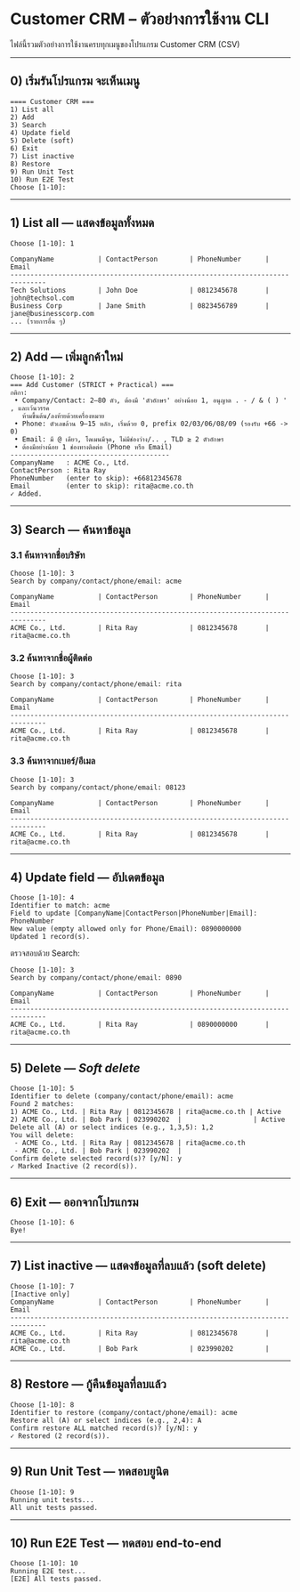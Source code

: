 # Customer CRM – ตัวอย่างการใช้งาน CLI

ไฟล์นี้รวมตัวอย่างการใช้งานครบทุกเมนูของโปรแกรม Customer CRM (CSV)

---

## 0) เริ่มรันโปรแกรม จะเห็นเมนู
```
==== Customer CRM ===
1) List all
2) Add
3) Search
4) Update field
5) Delete (soft)
6) Exit
7) List inactive
8) Restore
9) Run Unit Test
10) Run E2E Test
Choose [1-10]:
```

---

## 1) List all — แสดงข้อมูลทั้งหมด
```
Choose [1-10]: 1

CompanyName           | ContactPerson        | PhoneNumber      | Email
-------------------------------------------------------------------------------
Tech Solutions        | John Doe             | 0812345678       | john@techsol.com
Business Corp         | Jane Smith           | 0823456789       | jane@businesscorp.com
... (รายการอื่น ๆ)
```

---

## 2) Add — เพิ่มลูกค้าใหม่
```
Choose [1-10]: 2
=== Add Customer (STRICT + Practical) ===
กติกา:
 • Company/Contact: 2–80 ตัว, ต้องมี 'ตัวอักษร' อย่างน้อย 1, อนุญาต . - / & ( ) ' , และเว้นวรรค
   ห้ามขึ้นต้น/ลงท้ายด้วยเครื่องหมาย
 • Phone: ตัวเลขล้วน 9–15 หลัก, เริ่มด้วย 0, prefix 02/03/06/08/09 (รองรับ +66 -> 0)
 • Email: มี @ เดียว, โดเมนมีจุด, ไม่มีช่องว่าง/.. , TLD ≥ 2 ตัวอักษร
 • ต้องมีอย่างน้อย 1 ช่องทางติดต่อ (Phone หรือ Email)
----------------------------------------
CompanyName   : ACME Co., Ltd.
ContactPerson : Rita Ray
PhoneNumber   (enter to skip): +66812345678
Email         (enter to skip): rita@acme.co.th
✓ Added.
```

---

## 3) Search — ค้นหาข้อมูล

### 3.1 ค้นหาจากชื่อบริษัท
```
Choose [1-10]: 3
Search by company/contact/phone/email: acme

CompanyName           | ContactPerson        | PhoneNumber      | Email
-------------------------------------------------------------------------------
ACME Co., Ltd.        | Rita Ray             | 0812345678       | rita@acme.co.th
```

### 3.2 ค้นหาจากชื่อผู้ติดต่อ
```
Choose [1-10]: 3
Search by company/contact/phone/email: rita

CompanyName           | ContactPerson        | PhoneNumber      | Email
-------------------------------------------------------------------------------
ACME Co., Ltd.        | Rita Ray             | 0812345678       | rita@acme.co.th
```

### 3.3 ค้นหาจากเบอร์/อีเมล
```
Choose [1-10]: 3
Search by company/contact/phone/email: 08123

CompanyName           | ContactPerson        | PhoneNumber      | Email
-------------------------------------------------------------------------------
ACME Co., Ltd.        | Rita Ray             | 0812345678       | rita@acme.co.th
```

---

## 4) Update field — อัปเดตข้อมูล
```
Choose [1-10]: 4
Identifier to match: acme
Field to update [CompanyName|ContactPerson|PhoneNumber|Email]: PhoneNumber
New value (empty allowed only for Phone/Email): 0890000000
Updated 1 record(s).
```

ตรวจสอบด้วย Search:
```
Choose [1-10]: 3
Search by company/contact/phone/email: 0890

CompanyName           | ContactPerson        | PhoneNumber      | Email
-------------------------------------------------------------------------------
ACME Co., Ltd.        | Rita Ray             | 0890000000       | rita@acme.co.th
```

---

## 5) Delete — *Soft delete*
```
Choose [1-10]: 5
Identifier to delete (company/contact/phone/email): acme
Found 2 matches:
1) ACME Co., Ltd. | Rita Ray | 0812345678 | rita@acme.co.th | Active
2) ACME Co., Ltd. | Bob Park | 023990202  |                  | Active
Delete all (A) or select indices (e.g., 1,3,5): 1,2
You will delete:
 - ACME Co., Ltd. | Rita Ray | 0812345678 | rita@acme.co.th
 - ACME Co., Ltd. | Bob Park | 023990202  |
Confirm delete selected record(s)? [y/N]: y
✓ Marked Inactive (2 record(s)).
```

---

## 6) Exit — ออกจากโปรแกรม
```
Choose [1-10]: 6
Bye!
```

---

## 7) List inactive — แสดงข้อมูลที่ลบแล้ว (soft delete)
```
Choose [1-10]: 7
[Inactive only]
CompanyName           | ContactPerson        | PhoneNumber      | Email
-------------------------------------------------------------------------------
ACME Co., Ltd.        | Rita Ray             | 0812345678       | rita@acme.co.th
ACME Co., Ltd.        | Bob Park             | 023990202        |
```

---

## 8) Restore — กู้คืนข้อมูลที่ลบแล้ว
```
Choose [1-10]: 8
Identifier to restore (company/contact/phone/email): acme
Restore all (A) or select indices (e.g., 2,4): A
Confirm restore ALL matched record(s)? [y/N]: y
✓ Restored (2 record(s)).
```

---

## 9) Run Unit Test — ทดสอบยูนิต
```
Choose [1-10]: 9
Running unit tests...
All unit tests passed.
```

---

## 10) Run E2E Test — ทดสอบ end-to-end
```
Choose [1-10]: 10
Running E2E test...
[E2E] All tests passed.
```
